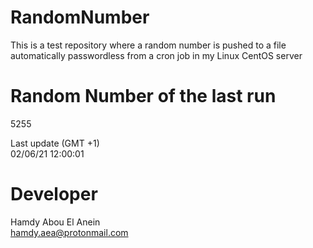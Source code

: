 # RandomNumber    
This is a test repository where a random number is pushed to a file automatically passwordless from a cron job in my Linux CentOS server    
# Random Number of the last run   
5255
      
Last update (GMT +1)    
02/06/21 12:00:01
# Developer    
Hamdy Abou El Anein   
hamdy.aea@protonmail.com
